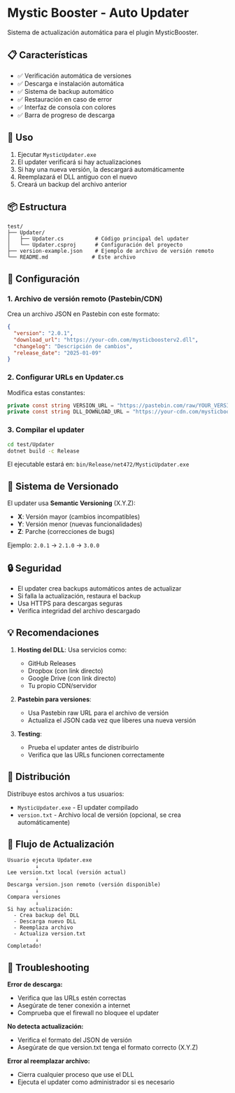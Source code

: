 # Mystic Booster - Auto Updater

Sistema de actualización automática para el plugin MysticBooster.

## 📋 Características

- ✅ Verificación automática de versiones
- ✅ Descarga e instalación automática
- ✅ Sistema de backup automático
- ✅ Restauración en caso de error
- ✅ Interfaz de consola con colores
- ✅ Barra de progreso de descarga

## 🚀 Uso

1. Ejecutar `MysticUpdater.exe`
2. El updater verificará si hay actualizaciones
3. Si hay una nueva versión, la descargará automáticamente
4. Reemplazará el DLL antiguo con el nuevo
5. Creará un backup del archivo anterior

## 📦 Estructura

```
test/
├── Updater/
│   ├── Updater.cs          # Código principal del updater
│   └── Updater.csproj      # Configuración del proyecto
├── version-example.json    # Ejemplo de archivo de versión remoto
└── README.md              # Este archivo
```

## 🔧 Configuración

### 1. Archivo de versión remoto (Pastebin/CDN)

Crea un archivo JSON en Pastebin con este formato:

```json
{
  "version": "2.0.1",
  "download_url": "https://your-cdn.com/mysticboosterv2.dll",
  "changelog": "Descripción de cambios",
  "release_date": "2025-01-09"
}
```

### 2. Configurar URLs en Updater.cs

Modifica estas constantes:

```csharp
private const string VERSION_URL = "https://pastebin.com/raw/YOUR_VERSION_FILE";
private const string DLL_DOWNLOAD_URL = "https://your-cdn.com/mysticboosterv2.dll";
```

### 3. Compilar el updater

```bash
cd test/Updater
dotnet build -c Release
```

El ejecutable estará en: `bin/Release/net472/MysticUpdater.exe`

## 📝 Sistema de Versionado

El updater usa **Semantic Versioning** (X.Y.Z):
- **X**: Versión mayor (cambios incompatibles)
- **Y**: Versión menor (nuevas funcionalidades)
- **Z**: Parche (correcciones de bugs)

Ejemplo: `2.0.1` → `2.1.0` → `3.0.0`

## 🔒 Seguridad

- El updater crea backups automáticos antes de actualizar
- Si falla la actualización, restaura el backup
- Usa HTTPS para descargas seguras
- Verifica integridad del archivo descargado

## 💡 Recomendaciones

1. **Hosting del DLL**: Usa servicios como:
   - GitHub Releases
   - Dropbox (con link directo)
   - Google Drive (con link directo)
   - Tu propio CDN/servidor

2. **Pastebin para versiones**: 
   - Usa Pastebin raw URL para el archivo de versión
   - Actualiza el JSON cada vez que liberes una nueva versión

3. **Testing**:
   - Prueba el updater antes de distribuirlo
   - Verifica que las URLs funcionen correctamente

## 🎯 Distribución

Distribuye estos archivos a tus usuarios:
- `MysticUpdater.exe` - El updater compilado
- `version.txt` - Archivo local de versión (opcional, se crea automáticamente)

## 🔄 Flujo de Actualización

```
Usuario ejecuta Updater.exe
         ↓
Lee version.txt local (versión actual)
         ↓
Descarga version.json remoto (versión disponible)
         ↓
Compara versiones
         ↓
Si hay actualización:
  - Crea backup del DLL
  - Descarga nuevo DLL
  - Reemplaza archivo
  - Actualiza version.txt
         ↓
Completado!
```

## 🐛 Troubleshooting

**Error de descarga:**
- Verifica que las URLs estén correctas
- Asegúrate de tener conexión a internet
- Comprueba que el firewall no bloquee el updater

**No detecta actualización:**
- Verifica el formato del JSON de versión
- Asegúrate de que version.txt tenga el formato correcto (X.Y.Z)

**Error al reemplazar archivo:**
- Cierra cualquier proceso que use el DLL
- Ejecuta el updater como administrador si es necesario
